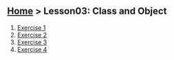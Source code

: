## [Home](../../README.md) > Lesson03: Class and Object
1. [Exercise 1](exercise01.md)
2. [Exercise 2](exercise02.md)
3. [Exercise 3](exercise03.md)
4. [Exercise 4](exercise04.md)